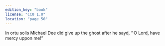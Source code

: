 ```yaml
---
edition_key: "book"
license: "CC0 1.0"
location: "page 50"
---
```

In ortu solis Michael Dee did give up the ghost
after he sayd, “ O Lord, have mercy uppon me!”
